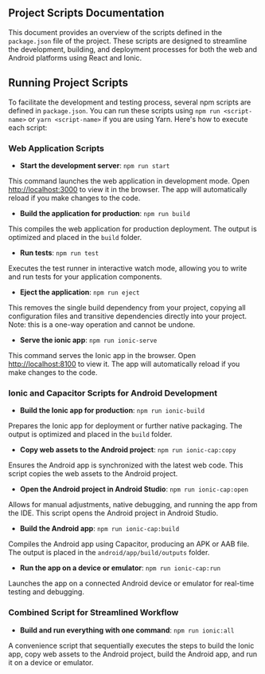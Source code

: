 ## Project Scripts Documentation

This document provides an overview of the scripts defined in the `package.json` file of the project. 
These scripts are designed to streamline the development, building, and deployment processes for both the web and Android platforms using React and Ionic.

## Running Project Scripts

To facilitate the development and testing process, several npm scripts are defined in `package.json`. 
You can run these scripts using `npm run <script-name>` or `yarn <script-name>` if you are using Yarn. 
Here's how to execute each script:

### Web Application Scripts

- **Start the development server**: `npm run start`

This command launches the web application in development mode. Open [http://localhost:3000](http://localhost:3000) to view it in the browser. The app will automatically reload if you make changes to the code.

- **Build the application for production**: `npm run build`

This compiles the web application for production deployment. The output is optimized and placed in the `build` folder.

- **Run tests**: `npm run test`

Executes the test runner in interactive watch mode, allowing you to write and run tests for your application components.

- **Eject the application**: `npm run eject`

This removes the single build dependency from your project, copying all configuration files and transitive dependencies directly into your project. 
Note: this is a one-way operation and cannot be undone.

- **Serve the ionic app**: `npm run ionic-serve`

This command serves the Ionic app in the browser. Open [http://localhost:8100](http://localhost:8100) to view it. The app will automatically reload if you make changes to the code.

### Ionic and Capacitor Scripts for Android Development

- **Build the Ionic app for production**: `npm run ionic-build`

Prepares the Ionic app for deployment or further native packaging. The output is optimized and placed in the `build` folder.

- **Copy web assets to the Android project**: `npm run ionic-cap:copy`

Ensures the Android app is synchronized with the latest web code. This script copies the web assets to the Android project.

- **Open the Android project in Android Studio**: `npm run ionic-cap:open`

Allows for manual adjustments, native debugging, and running the app from the IDE. This script opens the Android project in Android Studio.

- **Build the Android app**: `npm run ionic-cap:build`

Compiles the Android app using Capacitor, producing an APK or AAB file. The output is placed in the `android/app/build/outputs` folder.

- **Run the app on a device or emulator**: `npm run ionic-cap:run`

Launches the app on a connected Android device or emulator for real-time testing and debugging.

### Combined Script for Streamlined Workflow

- **Build and run everything with one command**: `npm run ionic:all`

A convenience script that sequentially executes the steps to build the Ionic app, copy web assets to the Android project, build the Android app, and run it on a device or emulator.
